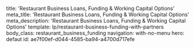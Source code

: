 title: 'Restaurant Business Loans, Funding & Working Capital Options'
meta_title: 'Restaurant Business Loans, Funding & Working Capital Options'
meta_description: 'Restaurant Business Loans, Funding & Working Capital Options'
template: lp/restaurant-business-funding-with-partners
body_class: restaurant_business_funding
navigation: with-no-menu
hero: defaut
id: ae7f00ef-d044-4585-ba94-a4700d717efe
